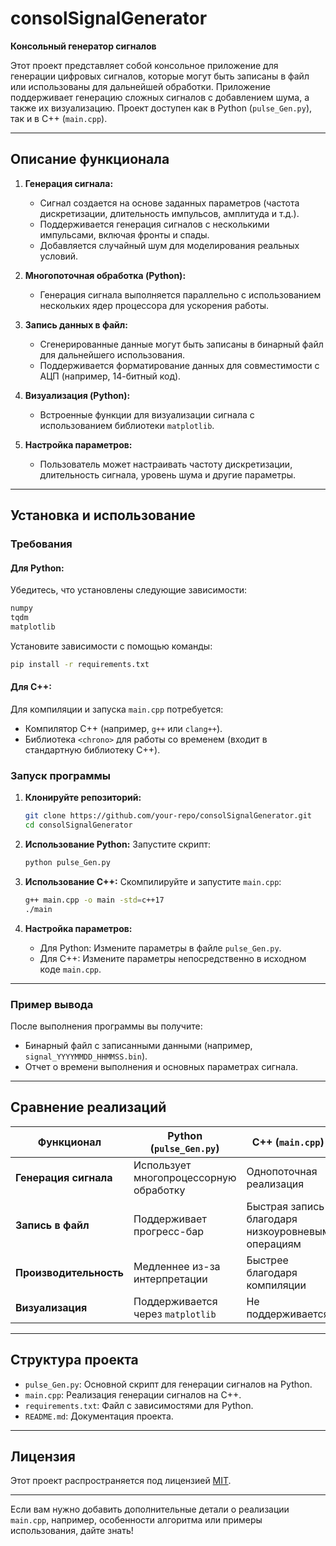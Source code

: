 # consolSignalGenerator

**Консольный генератор сигналов**

Этот проект представляет собой консольное приложение для генерации цифровых сигналов, которые могут быть записаны в файл или использованы для дальнейшей обработки. Приложение поддерживает генерацию сложных сигналов с добавлением шума, а также их визуализацию. Проект доступен как в Python (`pulse_Gen.py`), так и в C++ (`main.cpp`).

---

## Описание функционала

1. **Генерация сигнала:**
   - Сигнал создается на основе заданных параметров (частота дискретизации, длительность импульсов, амплитуда и т.д.).
   - Поддерживается генерация сигналов с несколькими импульсами, включая фронты и спады.
   - Добавляется случайный шум для моделирования реальных условий.

2. **Многопоточная обработка (Python):**
   - Генерация сигнала выполняется параллельно с использованием нескольких ядер процессора для ускорения работы.

3. **Запись данных в файл:**
   - Сгенерированные данные могут быть записаны в бинарный файл для дальнейшего использования.
   - Поддерживается форматирование данных для совместимости с АЦП (например, 14-битный код).

4. **Визуализация (Python):**
   - Встроенные функции для визуализации сигнала с использованием библиотеки `matplotlib`.

5. **Настройка параметров:**
   - Пользователь может настраивать частоту дискретизации, длительность сигнала, уровень шума и другие параметры.

---

## Установка и использование

### Требования
#### Для Python:
Убедитесь, что установлены следующие зависимости:
```bash
numpy
tqdm
matplotlib
```

Установите зависимости с помощью команды:
```bash
pip install -r requirements.txt
```

#### Для C++:
Для компиляции и запуска `main.cpp` потребуется:
- Компилятор C++ (например, `g++` или `clang++`).
- Библиотека `<chrono>` для работы со временем (входит в стандартную библиотеку C++).

### Запуск программы

1. **Клонируйте репозиторий:**
   ```bash
   git clone https://github.com/your-repo/consolSignalGenerator.git
   cd consolSignalGenerator
   ```

2. **Использование Python:**
   Запустите скрипт:
   ```bash
   python pulse_Gen.py
   ```

3. **Использование C++:**
   Скомпилируйте и запустите `main.cpp`:
   ```bash
   g++ main.cpp -o main -std=c++17
   ./main
   ```

4. **Настройка параметров:**
   - Для Python: Измените параметры в файле `pulse_Gen.py`.
   - Для C++: Измените параметры непосредственно в исходном коде `main.cpp`.

---

### Пример вывода
После выполнения программы вы получите:
- Бинарный файл с записанными данными (например, `signal_YYYYMMDD_HHMMSS.bin`).
- Отчет о времени выполнения и основных параметрах сигнала.

---

## Сравнение реализаций

| Функционал                     | Python (`pulse_Gen.py`)                          | C++ (`main.cpp`)                               |
|--------------------------------|--------------------------------------------------|------------------------------------------------|
| **Генерация сигнала**          | Использует многопроцессорную обработку           | Однопоточная реализация                        |
| **Запись в файл**              | Поддерживает прогресс-бар                       | Быстрая запись благодаря низкоуровневым операциям |
| **Производительность**         | Медленнее из-за интерпретации                   | Быстрее благодаря компиляции                   |
| **Визуализация**               | Поддерживается через `matplotlib`               | Не поддерживается                              |

---

## Структура проекта

- `pulse_Gen.py`: Основной скрипт для генерации сигналов на Python.
- `main.cpp`: Реализация генерации сигналов на C++.
- `requirements.txt`: Файл с зависимостями для Python.
- `README.md`: Документация проекта.

---

## Лицензия

Этот проект распространяется под лицензией [MIT](LICENSE).

---

Если вам нужно добавить дополнительные детали о реализации `main.cpp`, например, особенности алгоритма или примеры использования, дайте знать!